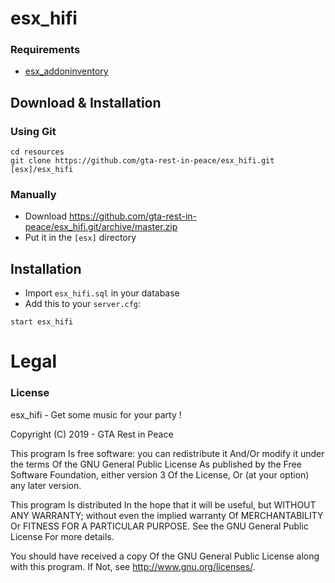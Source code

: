 # esx_hifi

### Requirements
- [esx_addoninventory](https://github.com/ESX-Org/esx_addoninventory)

## Download & Installation

### Using Git
```
cd resources
git clone https://github.com/gta-rest-in-peace/esx_hifi.git [esx]/esx_hifi
```

### Manually
- Download https://github.com/gta-rest-in-peace/esx_hifi.git/archive/master.zip
- Put it in the `[esx]` directory

## Installation
- Import `esx_hifi.sql` in your database
- Add this to your `server.cfg`:

```
start esx_hifi
```

# Legal
### License
esx_hifi - Get some music for your party !

Copyright (C) 2019 - GTA Rest in Peace

This program Is free software: you can redistribute it And/Or modify it under the terms Of the GNU General Public License As published by the Free Software Foundation, either version 3 Of the License, Or (at your option) any later version.

This program Is distributed In the hope that it will be useful, but WITHOUT ANY WARRANTY; without even the implied warranty Of MERCHANTABILITY Or FITNESS FOR A PARTICULAR PURPOSE. See the GNU General Public License For more details.

You should have received a copy Of the GNU General Public License along with this program. If Not, see http://www.gnu.org/licenses/.